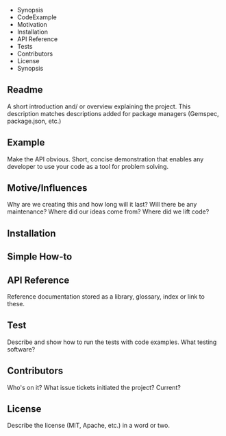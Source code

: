 
* Synopsis
* CodeExample
* Motivation
* Installation
* API Reference
* Tests
* Contributors
* License
* Synopsis

## Readme

A short introduction and/ or overview explaining the project. This description matches descriptions added for package managers (Gemspec, package.json, etc.)

## Example

Make the API obvious. Short, concise demonstration that enables any developer to use your code as a tool for problem solving.

## Motive/Influences

Why are we creating this and how long will it last? Will there be any maintenance? Where did our ideas come from? Where did we lift code?

## Installation

## Simple How-to

## API Reference

Reference documentation stored as a library, glossary, index or link to these.

## Test

Describe and show how to run the tests with code examples. What testing software?

## Contributors

Who's on it? What issue tickets initiated the project? Current?

## License

Describe the license (MIT, Apache, etc.) in a word or two.